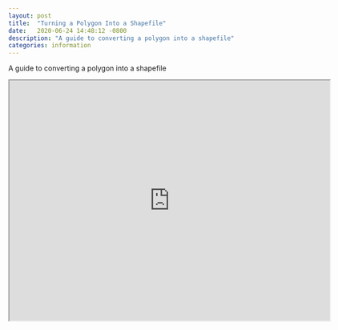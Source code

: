 ```yaml
---
layout: post
title:  "Turning a Polygon Into a Shapefile"
date:   2020-06-24 14:48:12 -0800
description: "A guide to converting a polygon into a shapefile"
categories: information
---
```

A guide to converting a polygon into a shapefile
<iframe src="https://drive.google.com/file/d/1vMva0_qhxqdGJODAw0Mg1AKn5ts_Myxh/preview" width="640" height="480"></iframe>